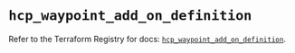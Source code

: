 # `hcp_waypoint_add_on_definition`

Refer to the Terraform Registry for docs: [`hcp_waypoint_add_on_definition`](https://registry.terraform.io/providers/hashicorp/hcp/0.103.0/docs/resources/waypoint_add_on_definition).

